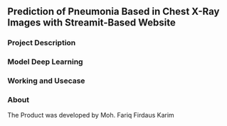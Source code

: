 ## Prediction of Pneumonia Based in Chest X-Ray Images with Streamit-Based Website

### Project Description 

### Model Deep Learning

### Working and Usecase

### About
The Product was developed by Moh. Fariq Firdaus Karim
